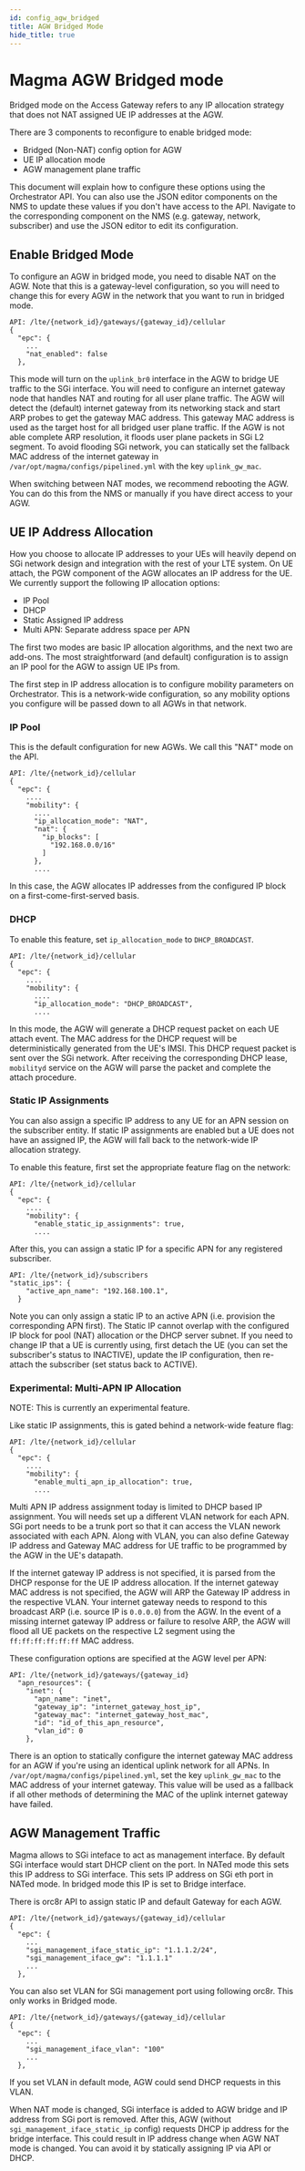 ```yaml
---
id: config_agw_bridged
title: AGW Bridged Mode
hide_title: true
---
```

# Magma AGW Bridged mode

Bridged mode on the Access Gateway refers to any IP allocation strategy that
does not NAT assigned UE IP addresses at the AGW.

There are 3 components to reconfigure to enable bridged mode:

- Bridged (Non-NAT) config option for AGW
- UE IP allocation mode
- AGW management plane traffic

This document will explain how to configure these options using the
Orchestrator API. You can also use the JSON editor components on the NMS to
update these values if you don't have access to the API. Navigate to the
corresponding component on the NMS (e.g. gateway, network, subscriber) and
use the JSON editor to edit its configuration.

## Enable Bridged Mode

To configure an AGW in bridged mode, you need to disable NAT on the AGW.
Note that this is a gateway-level configuration, so you will need to change
this for every AGW in the network that you want to run in bridged mode.

```
API: /lte/{network_id}/gateways/{gateway_id}/cellular
{
  "epc": {
    ...
    "nat_enabled": false
  },
```

This mode will turn on the `uplink_br0` interface in the AGW to bridge UE
traffic to the SGi interface. You will need to configure an internet gateway
node that handles NAT and routing for all user plane traffic. The AGW will
detect the (default) internet gateway from its networking stack and start ARP
probes to get the gateway MAC address. This gateway MAC address is used as the
target host for all bridged user plane traffic. If the AGW is not able complete
ARP resolution, it floods user plane packets in SGi L2 segment. To avoid
flooding SGi network, you can statically set the fallback MAC address of the
internet gateway in `/var/opt/magma/configs/pipelined.yml` with the key
`uplink_gw_mac`.

When switching between NAT modes, we recommend rebooting the AGW. You can do
this from the NMS or manually if you have direct access to your AGW.

## UE IP Address Allocation

How you choose to allocate IP addresses to your UEs will heavily depend on SGi
network design and integration with the rest of your LTE system. On UE attach,
the PGW component of the AGW allocates an IP address for the UE. We currently
support the following IP allocation options:

- IP Pool
- DHCP
- Static Assigned IP address
- Multi APN: Separate address space per APN

The first two modes are basic IP allocation algorithms, and the next two are
add-ons. The most straightforward (and default) configuration is to assign
an IP pool for the AGW to assign UE IPs from.

The first step in IP address allocation is to configure mobility parameters on
Orchestrator. This is a network-wide configuration, so any mobility options
you configure will be passed down to all AGWs in that network.

### IP Pool

This is the default configuration for new AGWs. We call this "NAT" mode on the
API.

```
API: /lte/{network_id}/cellular
{
  "epc": {
    ....
    "mobility": {
      ....
      "ip_allocation_mode": "NAT",
      "nat": {
        "ip_blocks": [
          "192.168.0.0/16"
        ]
      },
      ....
```

In this case, the AGW allocates IP addresses from the configured IP block on a
first-come-first-served basis.

### DHCP

To enable this feature, set `ip_allocation_mode` to `DHCP_BROADCAST`.

```
API: /lte/{network_id}/cellular
{
  "epc": {
    ....
    "mobility": {
      ....
      "ip_allocation_mode": "DHCP_BROADCAST",
      ....
```

In this mode, the AGW will generate a DHCP request packet on each UE attach
event. The MAC address for the DHCP request will be deterministically generated
from the UE's IMSI. This DHCP request packet is sent over the SGi network.
After receiving the corresponding DHCP lease, `mobilityd` service on the AGW
will parse the packet and complete the attach procedure.

### Static IP Assignments

You can also assign a specific IP address to any UE for an APN session on the
subscriber entity. If static IP assignments are enabled but a UE does not have
an assigned IP, the AGW will fall back to the network-wide IP allocation
strategy.

To enable this feature, first set the appropriate feature flag on the network:

```
API: /lte/{network_id}/cellular
{
  "epc": {
    ....
    "mobility": {
      "enable_static_ip_assignments": true,
      ....
```

After this, you can assign a static IP for a specific APN for any registered
subscriber.

````
API: /lte/{network_id}/subscribers
"static_ips": {
    "active_apn_name": "192.168.100.1",
  }
````

Note you can only assign a static IP to an active APN (i.e. provision the
corresponding APN first). The Static IP cannot overlap with the configured
IP block for pool (NAT) allocation or the DHCP server subnet.
If you need to change IP that a UE is currently using, first detach the UE
(you can set the subscriber's status to INACTIVE), update the IP configuration,
then re-attach the subscriber (set status back to ACTIVE).

### Experimental: Multi-APN IP Allocation

NOTE: This is currently an experimental feature.

Like static IP assignments, this is gated behind a network-wide feature flag:

```
API: /lte/{network_id}/cellular
{
  "epc": {
    ....
    "mobility": {
      "enable_multi_apn_ip_allocation": true,
      ....
```

Multi APN IP address assignment today is limited to DHCP based IP assignment.
You will needs set up a different VLAN network for each APN. SGi port needs to
be a trunk port so that it can access the VLAN nework associated with each APN.
Along with VLAN, you can also define Gateway IP address and Gateway MAC address
for UE traffic to be programmed by the AGW in the UE's datapath.

If the internet gateway IP address is not specified, it is parsed from the DHCP
response for the UE IP address allocation. If the internet gateway MAC address
is not specified, the AGW will ARP the Gateway IP address in the respective
VLAN. Your internet gateway needs to respond to this broadcast ARP
(i.e. source IP is `0.0.0.0`) from the AGW. In the event of a missing internet
gateway IP address or failure to resolve ARP, the AGW will flood all UE packets
on the respective L2 segment using the `ff:ff:ff:ff:ff:ff` MAC address.

These configuration options are specified at the AGW level per APN:

````
API: /lte/{network_id}/gateways/{gateway_id}
  "apn_resources": {
    "inet": {
      "apn_name": "inet",
      "gateway_ip": "internet_gateway_host_ip",
      "gateway_mac": "internet_gateway_host_mac",
      "id": "id_of_this_apn_resource",
      "vlan_id": 0
    },

````

There is an option to statically configure the internet gateway MAC address for
an AGW if you're using an identical uplink network for all APNs.
In `/var/opt/magma/configs/pipelined.yml`, set the key `uplink_gw_mac`
to the MAC address of your internet gateway. This value will be used as a
fallback if all other methods of determining the MAC of the uplink internet
gateway have failed.

## AGW Management Traffic

Magma allows to SGi inteface to act as management interface.
By default SGi interface would start DHCP client on the port.
In NATed mode this sets this IP address to SGi interface.
This sets IP address on SGi eth port in NATed mode. In bridged mode
this IP is set to Bridge interface.

There is orc8r API to assign static IP and default Gateway for each AGW.

```
API: /lte/{network_id}/gateways/{gateway_id}/cellular
{
  "epc": {
    ...
    "sgi_management_iface_static_ip": "1.1.1.2/24",
    "sgi_management_iface_gw": "1.1.1.1"
    ...
  },
```

You can also set VLAN for SGi management port using following orc8r.
This only works in Bridged mode.

```
API: /lte/{network_id}/gateways/{gateway_id}/cellular
{
  "epc": {
    ...
    "sgi_management_iface_vlan": "100"
    ...
  },
```

If you set VLAN in default mode, AGW could send DHCP requests in this VLAN.

When NAT mode is changed, SGi interface is added to AGW bridge and IP address
from SGi port is removed. After this, AGW (without
`sgi_management_iface_static_ip` config) requests DHCP ip address for the
bridge interface. This could result in IP address change when AGW NAT mode is
changed. You can avoid it by statically assigning IP via API or DHCP.
